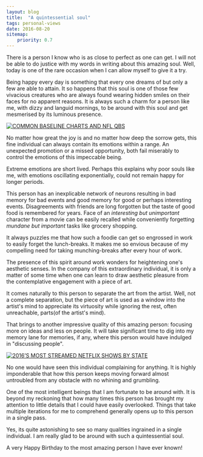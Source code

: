 ```yaml
---
layout: blog
title:  "A quintessential soul"
tags: personal-views
date: 2016-08-20
sitemap:
    priority: 0.7
---
```


There is a person I know who is as close to perfect as one can get. I will not be able to do justice with my words in writing about this amazing soul. Well, today is one of the
rare occasion when I can allow myself to give it a try.
<!--more-->

Being happy every day is something that every one dreams of but only a few are able to attain. It so happens that this soul is one of those few vivacious creatures who are always found
wearing hidden smiles on their faces for no apparent reasons. It is always such a charm for a person like me, with dizzy and languid mornings, to be around with this soul and get
mesmerised by its luminous presence.  


<div class='tableauPlaceholder' id='viz1485715348681' style='position: relative'><noscript><a href='#'><img alt='COMMON BASELINE CHARTS AND NFL QBS ' src='https:&#47;&#47;public.tableau.com&#47;static&#47;images&#47;CO&#47;COMMONBASELINECHARTSANDNFLQBS&#47;COMMONBASELINECHARTSANDNFLQBS&#47;1_rss.png' style='border: none' /></a></noscript><object class='tableauViz'  style='display:none;'><param name='host_url' value='https%3A%2F%2Fpublic.tableau.com%2F' /> <param name='site_root' value='' /><param name='name' value='COMMONBASELINECHARTSANDNFLQBS&#47;COMMONBASELINECHARTSANDNFLQBS' /><param name='tabs' value='no' /><param name='toolbar' value='yes' /><param name='static_image' value='https:&#47;&#47;public.tableau.com&#47;static&#47;images&#47;CO&#47;COMMONBASELINECHARTSANDNFLQBS&#47;COMMONBASELINECHARTSANDNFLQBS&#47;1.png' /> <param name='animate_transition' value='yes' /><param name='display_static_image' value='yes' /><param name='display_spinner' value='yes' /><param name='display_overlay' value='yes' /><param name='display_count' value='yes' /></object></div>
<script type='text/javascript'>
var divElement = document.getElementById('viz1485715348681');
var vizElement = divElement.getElementsByTagName('object')[0];
vizElement.style.width='724px';vizElement.style.height='729px';
var scriptElement = document.createElement('script');
scriptElement.src = 'https://public.tableau.com/javascripts/api/viz_v1.js';
vizElement.parentNode.insertBefore(scriptElement, vizElement);
</script>


No matter how great the joy is and no matter how deep the sorrow gets, this fine individual can always contain its emotions within a range. An unexpected promotion or a missed opportunity, both
fail miserably to control the emotions of this impeccable being.

Extreme emotions are short lived. Perhaps this explains why poor souls like me, with emotions oscillating exponentially, could not remain happy for longer periods.

This person has an inexplicable network of neurons resulting in bad memory for bad events and good memory for good or perhaps interesting events. Disagreements with friends are
long forgotten but the taste of good food is remembered for years. Face of an *interesting but unimportant* character from a movie can be easily recalled while conveniently forgetting
*mundane but important* tasks like grocery shopping.  

It always puzzles me that how such a foodie can get so engrossed in work to easily forget the lunch-breaks. It makes me so envious because of my compelling need for taking
munching-breaks after every hour of work.

The presence of this spirit around work wonders for heightening one's aesthetic senses. In the company of this extraordinary individual, it is only a matter of some time
when one can learn to draw aesthetic pleasure from the contemplative engagement with a piece of art.   

It comes naturally to this person to separate the art from the artist. Well, not a complete separation, but the piece of art is used as a window into the artist's mind to appreciate its
virtuosity while ignoring the rest, often unreachable, parts(of the artist's mind).

That brings to another impressive quality of this amazing person: focusing more on ideas and less on people. It will take significant time to dig into my memory lane for memories, if any,
 where this person would have indulged in "discussing people".

 <div class='tableauPlaceholder' id='viz1485715976870' style='position: relative'><noscript><a href='#'><img alt='2016’S MOST STREAMED NETFLIX SHOWS BY STATE ' src='https:&#47;&#47;public.tableau.com&#47;static&#47;images&#47;20&#47;2016SMOSTSTREAMEDNETFLIXSHOWSBYSTATE&#47;2016SMOSTSTREAMEDNETFLIXSHOWSBYSTATE&#47;1_rss.png' style='border: none' /></a></noscript><object class='tableauViz'  style='display:none;'><param name='host_url' value='https%3A%2F%2Fpublic.tableau.com%2F' /> <param name='site_root' value='' /><param name='name' value='2016SMOSTSTREAMEDNETFLIXSHOWSBYSTATE&#47;2016SMOSTSTREAMEDNETFLIXSHOWSBYSTATE' /><param name='tabs' value='no' /><param name='toolbar' value='yes' /><param name='static_image' value='https:&#47;&#47;public.tableau.com&#47;static&#47;images&#47;20&#47;2016SMOSTSTREAMEDNETFLIXSHOWSBYSTATE&#47;2016SMOSTSTREAMEDNETFLIXSHOWSBYSTATE&#47;1.png' /> <param name='animate_transition' value='yes' /><param name='display_static_image' value='yes' /><param name='display_spinner' value='yes' /><param name='display_overlay' value='yes' /><param name='display_count' value='yes' /></object></div>
 <script type='text/javascript'>
 var divElement = document.getElementById('viz1485715976870');
 var vizElement = divElement.getElementsByTagName('object')[0];                    vizElement.style.width='1024px';vizElement.style.height='729px';
 var scriptElement = document.createElement('script');
 scriptElement.src = 'https://public.tableau.com/javascripts/api/viz_v1.js'; vizElement.parentNode.insertBefore(scriptElement, vizElement);
 </script>

No one would have seen this individual complaining for anything. It is highly imponderable that how this person keeps moving forward almost untroubled from any obstacle with no whining and grumbling.     

One of the most intelligent beings that I am fortunate to be around with. It is beyond my reckoning that how many times this person has brought my attention to little details that I could have easily overlooked. Things that take multiple iterations for me to comprehend generally opens up to this person in a single pass.

Yes, its quite astonishing to see so many qualities ingrained in a single individual. I am really glad to be around with such a quintessential soul.  

A very Happy Birthday to the most amazing person I have ever known!
